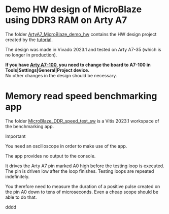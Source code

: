 # Demo HW design of MicroBlaze using DDR3 RAM on Arty A7

The folder [ArtyA7_MicroBlaze_demo_hw](ArtyA7_MicroBlaze_demo_hw) contains the HW design project created by the [tutorial](../README.md).

The design was made in Vivado 2023.1 and tested on Arty A7-35 (which is no longer in production).

**If you have [Arty A7-100](https://digilent.com/shop/arty-a7-100t-artix-7-fpga-development-board/), you need to change the board to A7-100 in Tools|Settings|General|Project device.**  
No other changes in the design should be necessary.

# Memory read speed benchmarking app

The folder [MicroBlaze_DDR_speed_test_sw](MicroBlaze_DDR_speed_test_sw) is a Vitis 2023.1 workspace of the benchmarking app.

> [!IMPORTANT]
> You need an oscilloscope in order to make use of the app.
> 
> The app provides no output to the console.
> 
> It drives the Arty A7 pin marked A0 high before the testing loop is executed. The pin is driven low after the loop finishes. Testing loops are repeated indefinitely.
> 
> You therefore need to measure the duration of a positive pulse created on the pin A0 down to tens of microseconds. Even a cheap scope should be able to do that.

dddd